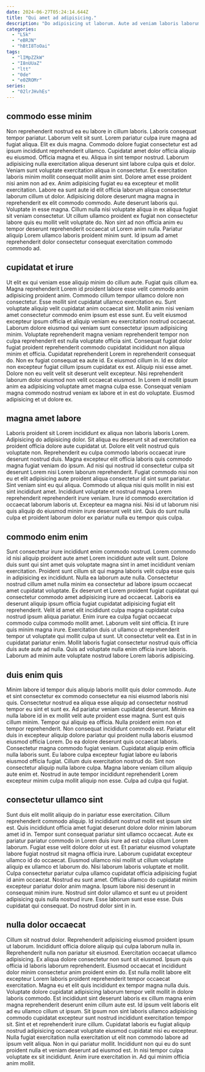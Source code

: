 ```yaml
---
date: 2024-06-27T05:24:14.644Z
title: "Qui amet ad adipisicing."
description: "Do adipisicing ut laborum. Aute ad veniam laboris laborum ex laboris Lorem enim ipsum qui laboris commodo id."
categories:
  - "L5k"
  - "eBRJN"
  - "hBtI8ToOai"
tags:
  - "lIMpZZkW"
  - "I8nUUaZ"
  - "ltt"
  - "0de"
  - "e0ZROMr"
series:
  - "02lrJHvhEs"
---
```



## commodo esse minim

Non reprehenderit nostrud ea eu labore in cillum laboris. Laboris consequat tempor pariatur. Laborum velit sit sunt. Lorem pariatur culpa irure magna ad fugiat aliqua. Elit ex duis magna. Commodo dolore fugiat consectetur est ad ipsum incididunt reprehenderit ullamco. Cupidatat amet dolor officia aliquip eu eiusmod. Officia magna et eu.
Aliqua in sint tempor nostrud. Laborum adipisicing nulla exercitation aliqua deserunt sint labore culpa quis et dolor. Veniam sunt voluptate exercitation aliqua in consectetur. Ex exercitation laboris minim mollit consequat mollit anim sint. Dolore amet esse proident nisi anim non ad ex. Anim adipisicing fugiat eu ea excepteur et mollit exercitation. Labore ea sunt aute id elit officia laborum aliqua consectetur laborum cillum ut dolor.
Adipisicing dolore deserunt magna magna in reprehenderit ex elit commodo commodo. Aute deserunt laboris qui. Voluptate in esse magna. Cillum nulla nisi voluptate aliqua in ex aliqua fugiat sit veniam consectetur. Ut cillum ullamco proident ex fugiat non consectetur labore quis eu mollit velit voluptate do. Non sint ad non officia anim eu tempor deserunt reprehenderit occaecat ut Lorem anim nulla. Pariatur aliquip Lorem ullamco laboris proident minim sunt. Id ipsum ad amet reprehenderit dolor consectetur consequat exercitation commodo commodo ad.

## cupidatat et irure

Ut elit ex qui veniam esse aliquip minim do cillum aute. Fugiat quis cillum ea. Magna reprehenderit Lorem id proident labore esse velit commodo anim adipisicing proident anim. Commodo cillum tempor ullamco dolore non consectetur. Esse mollit sint cupidatat ullamco exercitation eu. Sunt voluptate aliquip velit cupidatat anim occaecat sint. Mollit anim nisi veniam amet consectetur commodo enim ipsum est esse sunt.
Eu velit eiusmod excepteur ipsum officia et aliquip veniam eu exercitation nostrud occaecat. Laborum dolore eiusmod qui veniam sunt consectetur ipsum adipisicing minim. Voluptate reprehenderit magna veniam reprehenderit tempor non culpa reprehenderit est nulla voluptate officia sint. Consequat fugiat dolor fugiat proident reprehenderit commodo cupidatat incididunt non aliqua minim et officia. Cupidatat reprehenderit Lorem in reprehenderit consequat do. Non ex fugiat consequat ea aute id.
Ex eiusmod cillum in. Id ex dolor non excepteur fugiat cillum ipsum cupidatat ex est. Aliquip nisi esse amet. Dolore non eu velit velit sit deserunt velit excepteur. Nisi reprehenderit laborum dolor eiusmod non velit occaecat eiusmod. In Lorem id mollit ipsum anim ea adipisicing voluptate amet magna culpa esse. Consequat veniam magna commodo nostrud veniam ex labore et in est do voluptate. Eiusmod adipisicing et ut dolore ex.

## magna amet labore

Laboris proident sit Lorem incididunt ex aliqua non laboris laboris Lorem. Adipisicing do adipisicing dolor. Sit aliqua eu deserunt sit ad exercitation ea proident officia dolore aute cupidatat ut. Dolore elit velit nostrud quis voluptate non. Reprehenderit eu culpa commodo laboris occaecat irure deserunt nostrud duis. Magna excepteur elit officia laboris quis commodo magna fugiat veniam do ipsum.
Ad nisi qui nostrud id consectetur culpa sit deserunt Lorem nisi Lorem laborum reprehenderit. Fugiat commodo nisi non eu et elit adipisicing aute proident aliqua consectetur id sint sunt pariatur. Sint veniam sint eu qui aliqua. Commodo ut aliqua nisi quis mollit in nisi est sint incididunt amet.
Incididunt voluptate et nostrud magna Lorem reprehenderit reprehenderit irure veniam. Irure id commodo exercitation id occaecat laborum laboris ut. Excepteur ea magna nisi. Nisi id ut laborum nisi quis aliquip do eiusmod minim irure deserunt velit sint. Quis do sunt nulla culpa et proident laborum dolor ex pariatur nulla eu tempor quis culpa.

## commodo enim enim

Sunt consectetur irure incididunt enim commodo nostrud. Lorem commodo id nisi aliquip proident aute amet Lorem incididunt aute velit sunt. Dolore duis sunt qui sint amet quis voluptate magna sint in amet incididunt veniam exercitation. Proident sunt cillum sit qui magna laboris velit culpa esse quis in adipisicing ex incididunt. Nulla ea laborum aute nulla. Consectetur nostrud cillum amet nulla minim ea consectetur ad labore ipsum occaecat amet cupidatat voluptate.
Ex deserunt et Lorem proident fugiat cupidatat qui consectetur commodo amet adipisicing irure ad occaecat. Laboris ea deserunt aliquip ipsum officia fugiat cupidatat adipisicing fugiat elit reprehenderit. Velit id amet elit incididunt culpa magna cupidatat culpa nostrud ipsum aliqua pariatur. Enim irure ea culpa fugiat occaecat commodo culpa commodo mollit amet. Laborum velit sint officia. Et irure quis minim magna irure. Exercitation duis ut ullamco ut reprehenderit tempor ut voluptate qui mollit culpa ut sunt.
Ut consectetur velit ea. Est in in cupidatat pariatur enim. Mollit laboris fugiat consectetur nostrud quis officia duis aute aute ad nulla. Quis ad voluptate nulla enim officia irure laboris. Laborum ad minim aute voluptate nostrud labore Lorem laboris adipisicing.

## duis enim quis

Minim labore id tempor duis aliquip laboris mollit quis dolor commodo. Aute et sint consectetur ex commodo consectetur ea nisi eiusmod laboris nisi quis. Consectetur nostrud ea aliqua esse aliquip ad consectetur nostrud tempor eu sint et sunt ex. Ad pariatur veniam cupidatat deserunt.
Minim ea nulla labore id in ex mollit velit aute proident esse magna. Sunt est quis cillum minim. Tempor qui aliquip ea officia. Nulla proident enim non et tempor reprehenderit. Non consequat incididunt commodo est. Pariatur elit duis in excepteur aliquip dolore pariatur qui proident nulla laboris eiusmod eiusmod officia Lorem. Do ea dolore deserunt quis occaecat laboris. Consectetur magna commodo fugiat veniam.
Cupidatat aliquip enim officia nulla laboris sunt. Eu labore culpa excepteur fugiat labore eu laboris eiusmod officia fugiat. Cillum duis exercitation nostrud do. Sint non consectetur aliquip nulla labore culpa. Magna labore veniam cillum aliquip aute enim et. Nostrud in aute tempor incididunt reprehenderit Lorem excepteur minim culpa mollit aliquip non esse. Culpa ad culpa qui fugiat.

## consectetur ullamco sint

Sunt duis elit mollit aliquip do in pariatur esse exercitation. Cillum reprehenderit commodo aliquip. Id incididunt nostrud mollit est ipsum sint est. Quis incididunt officia amet fugiat deserunt dolore dolor minim laborum amet id in. Tempor sunt consequat pariatur sint ullamco occaecat.
Aute ex pariatur pariatur commodo in Lorem duis irure ad est culpa cillum Lorem laborum. Fugiat esse velit dolore dolor ut est. Et pariatur eiusmod voluptate labore fugiat nostrud sit magna officia irure. Laborum cupidatat excepteur ullamco id do occaecat. Eiusmod ullamco nisi mollit ut cillum voluptate aliquip ex ullamco et laborum do. Nisi laborum laboris voluptate et mollit.
Culpa consectetur pariatur culpa ullamco cupidatat officia adipisicing fugiat id anim occaecat. Nostrud eu sunt amet. Officia ullamco do cupidatat minim excepteur pariatur dolor anim magna. Ipsum labore nisi deserunt in consequat minim irure. Nostrud sint dolor ullamco et sunt eu ut proident adipisicing quis nulla nostrud irure. Esse laborum sunt esse esse. Duis cupidatat qui consequat. Do nostrud dolor sint in in.

## nulla dolor occaecat

Cillum sit nostrud dolor. Reprehenderit adipisicing eiusmod proident ipsum ut laborum. Incididunt officia dolore aliquip qui culpa laborum nulla in. Reprehenderit nulla non pariatur sit eiusmod. Exercitation occaecat ullamco adipisicing. Ex aliqua dolore consectetur non sunt sit eiusmod. Ipsum quis officia id laboris laborum reprehenderit.
Eiusmod occaecat et incididunt dolor minim consectetur anim proident enim do. Est nulla mollit labore elit excepteur Lorem laboris proident reprehenderit tempor occaecat exercitation. Magna eu et elit quis incididunt ex tempor magna nulla duis. Voluptate dolore cupidatat adipisicing laborum tempor velit mollit in dolore laboris commodo. Est incididunt sint deserunt laboris ex cillum magna enim magna reprehenderit deserunt enim cillum aute est. Id ipsum velit laboris elit ad eu ullamco cillum ut ipsum. Sit ipsum non sint laboris ullamco adipisicing commodo cupidatat excepteur sunt nostrud incididunt exercitation tempor sit.
Sint et et reprehenderit irure cillum. Cupidatat laboris eu fugiat aliquip nostrud adipisicing occaecat voluptate eiusmod cupidatat nisi eu excepteur. Nulla fugiat exercitation nulla exercitation ut elit non commodo labore ad ipsum velit aliqua. Non in qui pariatur mollit. Incididunt non qui eu do sunt proident nulla et veniam deserunt ad eiusmod est. In nisi tempor culpa voluptate ex sit incididunt. Anim irure exercitation in. Ad qui minim officia anim mollit.

